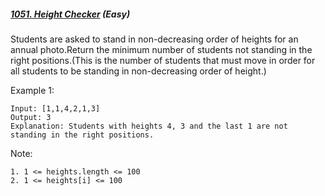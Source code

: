 ##### [1051. Height Checker](https://leetcode.com/problems/height-checker/) (Easy)

Students are asked to stand in non-decreasing order of heights for an annual photo.Return the minimum number of students not standing in the right positions.(This is the number of students that must move in order for all students to be standing in non-decreasing order of height.)

Example 1:
```
Input: [1,1,4,2,1,3]
Output: 3
Explanation: Students with heights 4, 3 and the last 1 are not standing in the right positions.
```

Note:
```
1. 1 <= heights.length <= 100
2. 1 <= heights[i] <= 100
```
